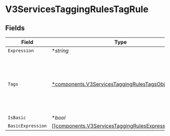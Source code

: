 # V3ServicesTaggingRulesTagRule


## Fields

| Field                                                                                                                           | Type                                                                                                                            | Required                                                                                                                        | Description                                                                                                                     |
| ------------------------------------------------------------------------------------------------------------------------------- | ------------------------------------------------------------------------------------------------------------------------------- | ------------------------------------------------------------------------------------------------------------------------------- | ------------------------------------------------------------------------------------------------------------------------------- |
| `Expression`                                                                                                                    | **string*                                                                                                                       | :heavy_minus_sign:                                                                                                              | N/A                                                                                                                             |
| `Tags`                                                                                                                          | [*components.V3ServicesTaggingRulesTagsObject](../../models/components/v3servicestaggingrulestagsobject.md)                     | :heavy_minus_sign:                                                                                                              | The 'tags' field cannot be empty unless the 'expression' or 'basic_expression' explicitly uses 'addTag' or 'addTags' functions. |
| `IsBasic`                                                                                                                       | **bool*                                                                                                                         | :heavy_minus_sign:                                                                                                              | N/A                                                                                                                             |
| `BasicExpression`                                                                                                               | [][components.V3ServicesTaggingRulesExpressionBranch](../../models/components/v3servicestaggingrulesexpressionbranch.md)        | :heavy_minus_sign:                                                                                                              | N/A                                                                                                                             |